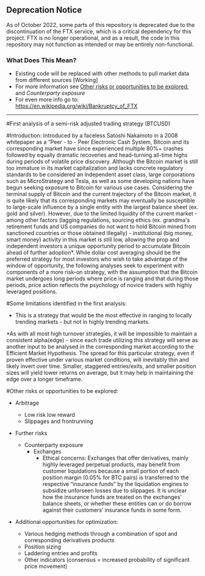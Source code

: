 ## Deprecation Notice

As of October 2022, some parts of this repository is deprecated due to the discontinuation of the FTX service, which is a critical dependency for this project. FTX is no longer operational, and as a result, the code in this repository may not function as intended or may be entirely non-functional.

### What Does This Mean?
- Existing code will be replaced with other methods to pull market data from different sources [Working]
- For more information see [Other risks or opportunities to be explored:](#other-risks-or-opportunities-to-be-explored:) and *Counterparty exposure*
- For even more info go to: https://en.wikipedia.org/wiki/Bankruptcy_of_FTX
---

#First analysis of a semi-risk adjusted trading strategy (BTCUSD)

#Introduction:
Introduced by a faceless Satoshi Nakamoto in a 2008 whitepaper as a “Peer - to - Peer Electronic Cash System, 
Bitcoin and its corresponding market have since experienced multiple 80%+ crashes followed by equally dramatic 
recoveries and head-turning all-time highs during periods of volatile price discovery. 
Although the Bitcoin market is still too immature in its market capitalization and lacks concrete regulatory standards 
to be considered an independent asset class, large corporations such as MicroStrategy and Tesla, as well as some developing 
nations have begun seeking exposure to Bitcoin for various use cases. Considering the terminal supply of Bitcoin and 
the current trajectory of the Bitcoin market, it is quite likely that its corresponding markets may eventually be susceptible 
to large-scale influence by a single entity with the largest balance sheet (ex. gold and silver). However, due to the limited 
liquidity of the current market - among other factors (lagging regulations, sourcing ethics (ex. grandma's retirement funds and 
US companies do not want to hold Bitcoin mined from sanctioned countries or those obtained 
illegally) -  institutional (big money, smart money) activity in this market is still low, allowing the prop and independent 
investors a unique opportunity period to accumulate Bitcoin ahead of further adoption*. While dollar cost averaging should be 
the preferred strategy for most investors who wish to take advantage of the window of opportunity, the following analyses 
seek to experiment with components of a more risk-on strategy, with the assumption that the Bitcoin market undergoes long periods 
where price is ranging and that during those periods, price action reflects the psychology of novice traders with highly leveraged positions. 


#Some limitations identified in the first analysis:

 * This is a strategy that would be the most effective in ranging to locally trending markets - but not in highly trending markets.

 *As with all most high turnover strategies, it will be impossible to maintain a consistent alpha(edge) - since each trade 
utilizing this strategy will serve as another input to be analysed in the corresponding market according to the Efficient Market Hypothesis.
The spread for this particular strategy, even if proven effective under various market conditions, will inevitably thin 
and likely invert over time. Smaller, staggered entries/exits, and smaller position sizes will yield lower returns on average, 
but it may help in maintaining the edge over a longer timeframe. 




#Other risks or opportunities to be explored:

* Arbitrage 
	* Low risk low reward
	* Slippages and frontrunning

* Further risks
	* Counterparty exposure
		* Exchanges
			* Ethical concerns: Exchanges that offer derivatives, mainly highly leveraged perpetual products, 
			may benefit from customer liquidations because a small portion of each position margin (0.05% for BTC pairs) 
			is transferred to the respective “insurance funds” by the liquidation engines to subsidize unforseen losses 
			due to slippages. It is unclear how the insurance funds are treated on the exchanges’ balance sheets, or 
			whether these entities can or do borrow against their customers’ insurance funds in some form.

* Additional opportunities for optimization:
	* Various hedging methods through a combination of spot and corresponding derivatives products 
	* Position sizing
	* Laddering entries and profits
	* Other indicators (consensus = increased probability of significant price movement)



